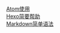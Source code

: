 [Atom使用](./article?article_name=Atom使用)  
[Hexo简要帮助](./article?article_name=Hexo简要帮助)  
[Markdown简单语法](./article?article_name=Markdown简单语法)  
